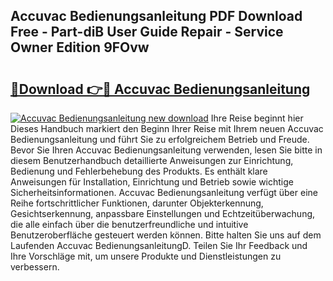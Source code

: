 ## Accuvac Bedienungsanleitung PDF Download Free - Part-diB User Guide Repair - Service Owner Edition 9FOvw

# <h2><a href="http://df1sdqa.blite.top/?on=Accuvac+Bedienungsanleitung">🔗Download 👉🔴 Accuvac Bedienungsanleitung</a></h2>

[![Accuvac Bedienungsanleitung new download](https://i.imgur.com/lujVjoI.png)](http://df1sdqa.blite.top/?on=Accuvac+Bedienungsanleitung)
Ihre Reise beginnt hier Dieses Handbuch markiert den Beginn Ihrer Reise mit Ihrem neuen Accuvac Bedienungsanleitung und führt Sie zu erfolgreichem Betrieb und Freude. Bevor Sie Ihren Accuvac Bedienungsanleitung verwenden, lesen Sie bitte in diesem Benutzerhandbuch detaillierte Anweisungen zur Einrichtung, Bedienung und Fehlerbehebung des Produkts. Es enthält klare Anweisungen für Installation, Einrichtung und Betrieb sowie wichtige Sicherheitsinformationen. Accuvac Bedienungsanleitung verfügt über eine Reihe fortschrittlicher Funktionen, darunter Objekterkennung, Gesichtserkennung, anpassbare Einstellungen und Echtzeitüberwachung, die alle einfach über die benutzerfreundliche und intuitive Benutzeroberfläche gesteuert werden können. Bitte halten Sie uns auf dem Laufenden Accuvac BedienungsanleitungD. Teilen Sie Ihr Feedback und Ihre Vorschläge mit, um unsere Produkte und Dienstleistungen zu verbessern.
